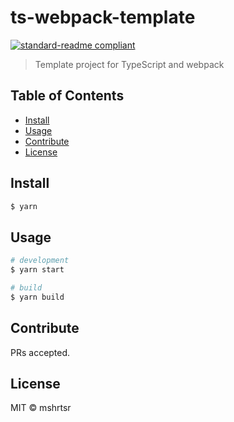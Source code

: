 # ts-webpack-template

[![standard-readme compliant](https://img.shields.io/badge/standard--readme-OK-green.svg)](https://github.com/RichardLitt/standard-readme)

> Template project for TypeScript and webpack

## Table of Contents

- [Install](#install)
- [Usage](#usage)
- [Contribute](#contribute)
- [License](#license)

## Install

```bash
$ yarn
```

## Usage

```bash
# development
$ yarn start

# build
$ yarn build
```

## Contribute

PRs accepted.

## License

MIT © mshrtsr
